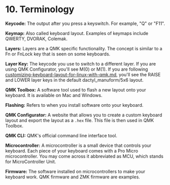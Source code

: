 # 10. Terminology

**Keycode:** The output after you press a keyswitch. For example, "Q" or "F11".

**Keymap:** Also called keyboard layout. Examples of keymaps include QWERTY, DVORAK, Colemak.

**Layers:**  Layers are a QMK specific functionality. The concept is similar to a Fn or FnLock key that is seen on some keyboards.

**Layer Key:** The keycode you use to switch to a different layer. If you are using QMK Configurator, you'll see M(0) or M(1). If you are following [customizing-keyboard-layout-for-linux-with-qmk.md](customizing-keyboard-layout-for-linux-with-qmk.md "mention"), you'll see the RAISE and LOWER layer keys in the default dactyl\_manuform/5x6 layout.

**QMK Toolbox:** A software tool used to flash a new layout onto your keyboard. It is available on Mac and Windows.

**Flashing:** Refers to when you install software onto your keyboard.

**QMK Configurator:** A website that allows you to create a custom keyboard layout and export the layout as a `.hex` file. This file is then used in QMK Toolbox.

**QMK CLI:** QMK's official command line interface tool.

**Microcontroller:** A microcontroller is a small device that controls your keyboard. Each piece of your keyboard comes with a Pro Micro microcontroller. You may come across it abbreviated as MCU, which stands for MicroController Unit.

**Firmware:** The software installed on microcontrollers to make your keyboard work. QMK firmware and ZMK firmware are examples.
